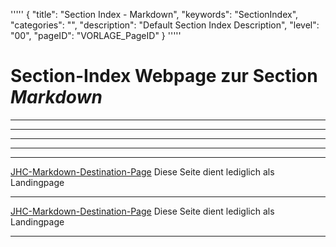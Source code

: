 '''''
{
"title": "Section Index - Markdown",
"keywords": "SectionIndex",
"categories": "",
"description": "Default Section Index Description",
"level": "00",
"pageID": "VORLAGE_PageID"
}
'''''


<h1>Section-Index Webpage zur Section <i>Markdown</i></h1>

<hr><hr><hr><hr><hr>


[JHC-Markdown-Destination-Page](C:/DocTool/output/Docus/Auszeichnnungssprachen/Markdown/DestinationMarkDownCheatSheet.md)
Diese Seite dient lediglich als Landingpage<hr>


[JHC-Markdown-Destination-Page](C:/DocTool/output/Docus/Auszeichnnungssprachen/Markdown/MarkDownCheatSheet.md)
Diese Seite dient lediglich als Landingpage<hr>